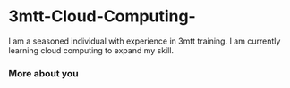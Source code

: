 # 3mtt-Cloud-Computing-
I am a seasoned individual with experience in 3mtt training.  I am currently learning cloud computing to expand my skill. 

### More about you
